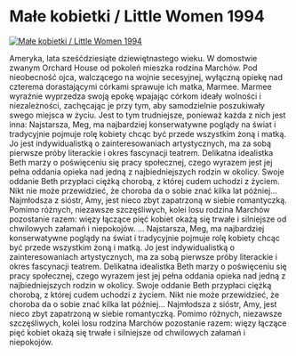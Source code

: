 Małe kobietki / Little Women 1994 
=============
[![Małe kobietki / Little Women 1994 ](http://vidos.pl/images/player.gif)](http://vidos.pl/male-kobietki-little-women-1994)

 Ameryka, lata sześćdziesiąte dziewiętnastego wieku. W domostwie zwanym Orchard House od pokoleń mieszka rodzina Marchów. Pod nieobecność ojca, walczącego na wojnie secesyjnej, wyłączną opiekę nad czterema dorastającymi córkami sprawuje ich matka, Marmee. Marmee wyraźnie wyprzedza swoją epokę wpajając córkom ideały wolności i niezależności, zachęcając je przy tym, aby samodzielnie poszukiwały swego miejsca w życiu. Jest to tym trudniejsze, ponieważ każda z nich jest inna: Najstarsza, Meg, ma najbardziej konserwatywne poglądy na świat i tradycyjnie pojmuje rolę kobiety chcąc być przede wszystkim żoną i matką. Jo jest indywidualistką o zainteresowaniach artystycznych, ma za sobą pierwsze próby literackie i okres fascynacji teatrem. Delikatna idealistka Beth marzy o poświęceniu się pracy społecznej, czego wyrazem jest jej pełna oddania opieka nad jedną z najbiedniejszych rodzin w okolicy. Swoje oddanie Beth przypłaci ciężką chorobą, z której cudem uchodzi z życiem. Nikt nie może przewidzieć, że choroba da o sobie znać kilka lat później... Najmłodsza z sióstr, Amy, jest nieco zbyt zapatrzoną w siebie romantyczką. Pomimo różnych, niezawsze szczęśliwych, kolei losu rodzina Marchów pozostanie razem: więzy łączące pięć kobiet okażą się trwałe i silniejsze od chwilowych załamań i niepokojów.   ... Najstarsza, Meg, ma najbardziej konserwatywne poglądy na świat i tradycyjnie pojmuje rolę kobiety chcąc być przede wszystkim żoną i matką. Jo jest indywidualistką o zainteresowaniach artystycznych, ma za sobą pierwsze próby literackie i okres fascynacji teatrem. Delikatna idealistka Beth marzy o poświęceniu się pracy społecznej, czego wyrazem jest jej pełna oddania opieka nad jedną z najbiedniejszych rodzin w okolicy. Swoje oddanie Beth przypłaci ciężką chorobą, z której cudem uchodzi z życiem. Nikt nie może przewidzieć, że choroba da o sobie znać kilka lat później... Najmłodsza z sióstr, Amy, jest nieco zbyt zapatrzoną w siebie romantyczką. Pomimo różnych, niezawsze szczęśliwych, kolei losu rodzina Marchów pozostanie razem: więzy łączące pięć kobiet okażą się trwałe i silniejsze od chwilowych załamań i niepokojów.
